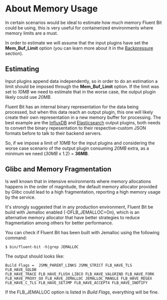 # About Memory Usage

In certain scenarios would be ideal to estimate how much memory Fluent Bit could be using, this is very useful for containerized environments where memory limits are a must.

In order to estimate we will assume that the input plugins have set the __Mem_Buf_Limit__ option (you can learn more about it in the [Backpressure](backpressure.md) section).

## Estimating

Input plugins append data independently, so in order to do an estimation a limit should be imposed through the __Mem_Buf_Limit__ option. If the limit was set to _10MB_ we need to estimate that in the worse case, the output plugin likely could use _20MB_.

Fluent Bit has an internal binary representation for the data being processed, but when this data reach an output plugin, this one will likely create their own representation in a new memory buffer for processing. The best example are the [InfluxDB](../output/influxdb.md) and [Elasticsearch](../output/elasticsearch.md) output plugins, both needs to convert the binary repesentation to their respective-custom JSON formats before to talk to their backend servers.

So, if we impose a limit of _10MB_ for the input plugins and considering the worse case scenario of the output plugin consuming _20MB_ extra, as a minimum we need (_30MB_ x 1.2) = __36MB__.

## Glibc and Memory Fragmentation

Is well known that in intensive environments where memory allocations happens in the order of magnitude, the default memory allocator provided by Glibc could lead to a high fragmentation, reporting a high memory usage by the service.

It's strongly suggested that in any production environment, Fluent Bit be build with Jemalloc enabled (-DFLB_JEMALLOC=On), which is an alternative memory allocator that have better strategies to reduce fragmentation among others for better performance.

You can check if Fluent Bit has been built with Jemalloc using the following command:

```
$ bin/fluent-bit -h|grep JEMALLOC
```

The output should looks like:

```
Build Flags =  JSMN_PARENT_LINKS JSMN_STRICT FLB_HAVE_TLS FLB_HAVE_SQLDB
FLB_HAVE_TRACE FLB_HAVE_FLUSH_LIBCO FLB_HAVE_VALGRIND FLB_HAVE_FORK
FLB_HAVE_PROXY_GO FLB_HAVE_JEMALLOC JEMALLOC_MANGLE FLB_HAVE_REGEX
FLB_HAVE_C_TLS FLB_HAVE_SETJMP FLB_HAVE_ACCEPT4 FLB_HAVE_INOTIFY
```

If the FLB\_JEMALLOC option is listed in _Build Flags_, everything will be fine.
